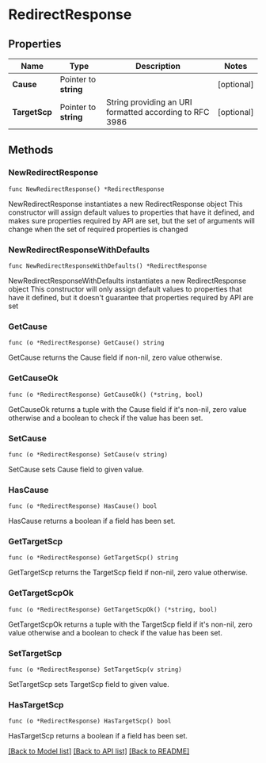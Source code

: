 # RedirectResponse

## Properties

Name | Type | Description | Notes
------------ | ------------- | ------------- | -------------
**Cause** | Pointer to **string** |  | [optional] 
**TargetScp** | Pointer to **string** | String providing an URI formatted according to RFC 3986 | [optional] 

## Methods

### NewRedirectResponse

`func NewRedirectResponse() *RedirectResponse`

NewRedirectResponse instantiates a new RedirectResponse object
This constructor will assign default values to properties that have it defined,
and makes sure properties required by API are set, but the set of arguments
will change when the set of required properties is changed

### NewRedirectResponseWithDefaults

`func NewRedirectResponseWithDefaults() *RedirectResponse`

NewRedirectResponseWithDefaults instantiates a new RedirectResponse object
This constructor will only assign default values to properties that have it defined,
but it doesn't guarantee that properties required by API are set

### GetCause

`func (o *RedirectResponse) GetCause() string`

GetCause returns the Cause field if non-nil, zero value otherwise.

### GetCauseOk

`func (o *RedirectResponse) GetCauseOk() (*string, bool)`

GetCauseOk returns a tuple with the Cause field if it's non-nil, zero value otherwise
and a boolean to check if the value has been set.

### SetCause

`func (o *RedirectResponse) SetCause(v string)`

SetCause sets Cause field to given value.

### HasCause

`func (o *RedirectResponse) HasCause() bool`

HasCause returns a boolean if a field has been set.

### GetTargetScp

`func (o *RedirectResponse) GetTargetScp() string`

GetTargetScp returns the TargetScp field if non-nil, zero value otherwise.

### GetTargetScpOk

`func (o *RedirectResponse) GetTargetScpOk() (*string, bool)`

GetTargetScpOk returns a tuple with the TargetScp field if it's non-nil, zero value otherwise
and a boolean to check if the value has been set.

### SetTargetScp

`func (o *RedirectResponse) SetTargetScp(v string)`

SetTargetScp sets TargetScp field to given value.

### HasTargetScp

`func (o *RedirectResponse) HasTargetScp() bool`

HasTargetScp returns a boolean if a field has been set.


[[Back to Model list]](../README.md#documentation-for-models) [[Back to API list]](../README.md#documentation-for-api-endpoints) [[Back to README]](../README.md)


